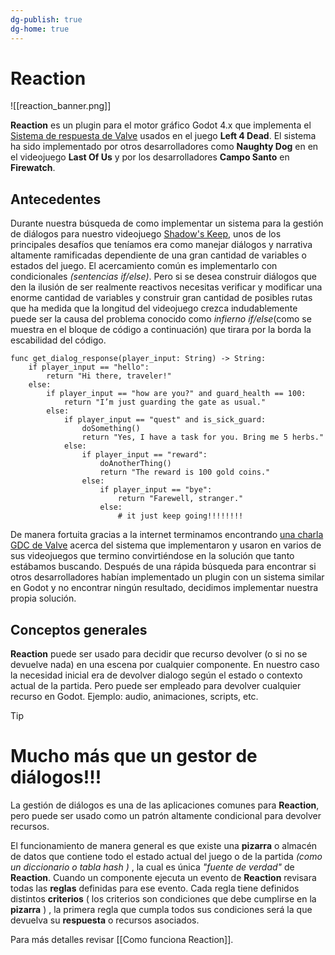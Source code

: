 ```yaml
---
dg-publish: true
dg-home: true
---
```

# Reaction

![[reaction_banner.png]]

**Reaction** es un plugin para el motor gráfico  Godot 4.x que implementa  el  [Sistema de respuesta de Valve](https://developer.valvesoftware.com/wiki/Response_System) usados en el juego **Left 4 Dead**.  El sistema ha sido implementado por otros desarrolladores como **Naughty Dog** en en el videojuego **Last Of Us** y por los desarrolladores **Campo Santo** en **Firewatch**. 

## Antecedentes

Durante nuestra búsqueda de como implementar un sistema para la gestión de diálogos para nuestro videojuego [Shadow's Keep](https://2therecoop.itch.io/shadows-keep), unos de los principales desafíos que teníamos era como manejar diálogos y narrativa altamente ramificadas dependiente de una gran cantidad de variables o estados del juego. El acercamiento común es implementarlo con condicionales *(sentencias if/else)*. Pero si se desea construir diálogos que den la ilusión de ser realmente reactivos necesitas verificar y modificar una enorme cantidad de variables y construir gran cantidad de posibles rutas que ha medida que la longitud del videojuego crezca indudablemente puede ser la causa del problema conocido como *infierno if/else*(como se muestra en el bloque de código a continuación) que tirara por la borda la escabilidad del código.

```
func get_dialog_response(player_input: String) -> String:
    if player_input == "hello":
        return "Hi there, traveler!"
    else:
        if player_input == "how are you?" and guard_health == 100:
            return "I’m just guarding the gate as usual."
        else:
            if player_input == "quest" and is_sick_guard:
	            doSomething()
                return "Yes, I have a task for you. Bring me 5 herbs."
            else:
                if player_input == "reward":
	                doAnotherThing()
                    return "The reward is 100 gold coins."
                else:
                    if player_input == "bye":
                        return "Farewell, stranger."
                    else:
                        # it just keep going!!!!!!!!
```

 De manera fortuita gracias a la internet terminamos encontrando [una charla GDC de Valve](https://www.youtube.com/watch?v=tAbBID3N64A) acerca del sistema que implementaron y usaron en varios de sus videojuegos que termino convirtiéndose en la solución que tanto estábamos buscando. Después de una rápida búsqueda para encontrar si otros desarrolladores habían implementado un plugin con un sistema similar en Godot y no encontrar ningún resultado, decidimos implementar nuestra propia solución.

## Conceptos generales

**Reaction** puede ser usado para decidir que recurso devolver (o si no se devuelve nada) en una escena por cualquier componente. En nuestro caso la necesidad inicial era de devolver dialogo según el estado o contexto actual de la partida. Pero puede ser empleado para devolver cualquier recurso en Godot. Ejemplo: audio, animaciones, scripts, etc.

> [!TIP] 
> # Mucho más que un gestor de diálogos!!!
> La gestión de diálogos es una de las aplicaciones comunes para **Reaction**, pero puede ser
>  usado como un patrón altamente condicional para devolver recursos.

El funcionamiento de manera general es que existe una **pizarra** o almacén de datos que contiene todo el estado actual del juego o de la partida *(como un diccionario o tabla hash )* , la cual es única *"fuente de verdad"* de **Reaction**. Cuando un componente ejecuta un evento de **Reaction** revisara todas las **reglas** definidas para ese evento. Cada regla tiene definidos distintos **criterios** ( los criterios son condiciones que debe cumplirse en la **pizarra** ) , la primera regla que cumpla todos sus condiciones será la que devuelva su **respuesta** o recursos asociados.

Para más detalles revisar [[Como funciona Reaction]].


